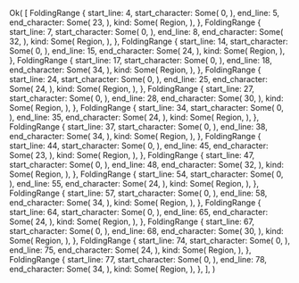 Ok(
    [
        FoldingRange {
            start_line: 4,
            start_character: Some(
                0,
            ),
            end_line: 5,
            end_character: Some(
                23,
            ),
            kind: Some(
                Region,
            ),
        },
        FoldingRange {
            start_line: 7,
            start_character: Some(
                0,
            ),
            end_line: 8,
            end_character: Some(
                32,
            ),
            kind: Some(
                Region,
            ),
        },
        FoldingRange {
            start_line: 14,
            start_character: Some(
                0,
            ),
            end_line: 15,
            end_character: Some(
                24,
            ),
            kind: Some(
                Region,
            ),
        },
        FoldingRange {
            start_line: 17,
            start_character: Some(
                0,
            ),
            end_line: 18,
            end_character: Some(
                34,
            ),
            kind: Some(
                Region,
            ),
        },
        FoldingRange {
            start_line: 24,
            start_character: Some(
                0,
            ),
            end_line: 25,
            end_character: Some(
                24,
            ),
            kind: Some(
                Region,
            ),
        },
        FoldingRange {
            start_line: 27,
            start_character: Some(
                0,
            ),
            end_line: 28,
            end_character: Some(
                30,
            ),
            kind: Some(
                Region,
            ),
        },
        FoldingRange {
            start_line: 34,
            start_character: Some(
                0,
            ),
            end_line: 35,
            end_character: Some(
                24,
            ),
            kind: Some(
                Region,
            ),
        },
        FoldingRange {
            start_line: 37,
            start_character: Some(
                0,
            ),
            end_line: 38,
            end_character: Some(
                34,
            ),
            kind: Some(
                Region,
            ),
        },
        FoldingRange {
            start_line: 44,
            start_character: Some(
                0,
            ),
            end_line: 45,
            end_character: Some(
                23,
            ),
            kind: Some(
                Region,
            ),
        },
        FoldingRange {
            start_line: 47,
            start_character: Some(
                0,
            ),
            end_line: 48,
            end_character: Some(
                32,
            ),
            kind: Some(
                Region,
            ),
        },
        FoldingRange {
            start_line: 54,
            start_character: Some(
                0,
            ),
            end_line: 55,
            end_character: Some(
                24,
            ),
            kind: Some(
                Region,
            ),
        },
        FoldingRange {
            start_line: 57,
            start_character: Some(
                0,
            ),
            end_line: 58,
            end_character: Some(
                34,
            ),
            kind: Some(
                Region,
            ),
        },
        FoldingRange {
            start_line: 64,
            start_character: Some(
                0,
            ),
            end_line: 65,
            end_character: Some(
                24,
            ),
            kind: Some(
                Region,
            ),
        },
        FoldingRange {
            start_line: 67,
            start_character: Some(
                0,
            ),
            end_line: 68,
            end_character: Some(
                30,
            ),
            kind: Some(
                Region,
            ),
        },
        FoldingRange {
            start_line: 74,
            start_character: Some(
                0,
            ),
            end_line: 75,
            end_character: Some(
                24,
            ),
            kind: Some(
                Region,
            ),
        },
        FoldingRange {
            start_line: 77,
            start_character: Some(
                0,
            ),
            end_line: 78,
            end_character: Some(
                34,
            ),
            kind: Some(
                Region,
            ),
        },
    ],
)